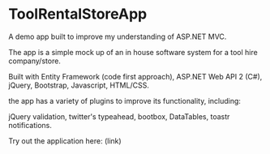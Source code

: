 # ToolRentalStoreApp

A demo app built to improve my understanding of ASP.NET MVC.

The app is a simple mock up of an in house software system for a tool hire company/store.

Built with Entity Framework (code first approach), ASP.NET Web API 2 (C#), jQuery, Bootstrap, Javascript, HTML/CSS.

the app has a variety of plugins to improve its functionality, including:

jQuery validation, twitter's typeahead, bootbox, DataTables, toastr notifications.

Try out the application here: (link)
